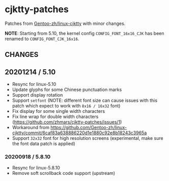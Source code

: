 # cjktty-patches

Patches from [Gentoo-zh/linux-cjktty](https://github.com/Gentoo-zh/linux-cjktty) with minor changes.

**NOTE**: Starting from 5.10, the kernel config `CONFIG_FONT_16x16_CJK` has been renamed to `CONFIG_FONT_CJK_16x16`.

## CHANGES

## 20201214 / 5.10

- Resync for linux-5.10
- Update glyphs for some Chinese punctuation marks
- Support display rotation
- Support `setfont` (NOTE: different font size can cause issues with this patch which expect to work with `8x16 / 16x32` font)
- Fix display for some single width characters
- Fix line wrap for double width characters (<https://github.com/zhmars/cjktty-patches/issues/1>)
- Workaround from <https://github.com/Gentoo-zh/linux-cjktty/commit/6caf83a638886220d1e1880c92e8b18243c3965a>
- Support `32x32` font for high resolution screens (experimental, make sure the font data patch is applied)

### 20200918 / 5.8.10

- Resync for linux-5.8.10
- Remove soft scrollback code support (upstream)

